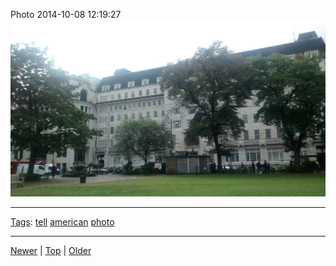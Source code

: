 <!--
title: Photo 2014-10-08 12
date: 2020-06-28T14:55:35.559Z
tags: tell, american, photo
-->








Photo 2014-10-08 12:19:27
![](99480402257-0.jpg)

<!--BOTTOM-POST-NAVIGATION-->
---

[Tags](tags.md): [tell](tag-tell.md) [american](tag-american.md) [photo](tag-photo.md)

---

[Newer](99386746937.md) | [Top](index.md) | [Older](99632990707.md)